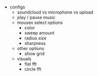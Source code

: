 - configs
  - soundcloud vs microphone vs upload
  - play / pause music
  - mousex select options
    - color
    - sweep amount
    - radius size
    - sharpness
  - other options
    - show grid
  - visuals
    - flat fft
    - circle fft
